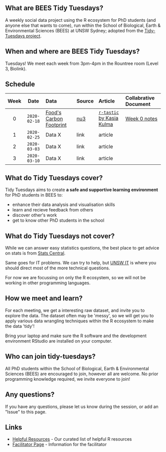 ## What are BEES Tidy Tuesdays?
A weekly social data project using the R ecosystem for PhD students (and anyone else that wants to come), run within the School of Biological, Earth & Environmental Sciences (BEES) at UNSW Sydney; adopted from the [Tidy-Tuesdays project](https://github.com/rfordatascience/tidytuesday).

## When and where are BEES Tidy Tuesdays?
Tuesdays! We meet each week from 3pm-4pm in the Rountree room (Level 3, Biolink).

## Schedule
| Week | Date | Data | Source | Article | Collabrative Document
| :---: | :---: | :--- | :--- | :---|:---|
| 0 | `2020-02-18` | [Food's Carbon Footprint](https://github.com/rfordatascience/tidytuesday/blob/master/data/2020/2020-02-18/readme.md) | [nu3](https://www.nu3.de/blogs/nutrition/food-carbon-footprint-index-2018) | [`r-tastic` by Kasia Kulma](https://r-tastic.co.uk/post/from-messy-to-tidy/) | [Week 0 notes](https://hackmd.io/i9tURjJCRM6FKVbYSYYb4w) |
| 1 | `2020-02-25` | Data X | link | article|
| 2 | `2020-03-03` | Data X | link | article|
| 3 | `2020-03-10` | Data X | link | article|

## What do Tidy Tuesdays cover?
Tidy Tuesdays aims to create **a safe and supportive learning environment** for PhD students in BEES to:
  - enhance their data analysis and visualisation skills
  - learn and recieve feedback from others
  - discover other's work
  - get to know other PhD students in the school
  
## What do Tidy Tuesdays not cover?

While we can answer easy statistics questions, the best place to get advice on stats is from [Stats Central](https://www.analytical.unsw.edu.au/facilities/stats-central).

Same goes for IT problems. We can try to help, but [UNSW IT](https://www.myit.unsw.edu.au/) is where you should direct most of the more technical questions.

For now we are focussing on only the R ecosystem, so we will not be working in other programming languages.

## How we meet and learn?

For each meeting, we get a interesting raw dataset, and invite you to explore the data. The dataset often may be 'messy', so we will get you to apply various data wrangling techniques within the R ecosystem to make the data 'tidy'!

Bring your laptop and make sure the R software and the development environment RStudio are installed on your computer.

## Who can join tidy-tuesdays?

All PhD students within the School of Biological, Earth & Environmental Sciences (BEES) are encouraged to join, however all are welcome. No prior programming knowledge required, we invite everyone to join!  


## Any questions?
If you have any questions, please let us know during the session, or add an "Issue" to this page.

## Links
- [Helpful Resources](https://github.com/BEES-Tidy-Tuesdays/helpful-resources) - Our curated list of helpful R resources
- [Facilitator Page](https://github.com/BEES-Tidy-Tuesdays/facilitator-resources/) - Information for the facilitator
